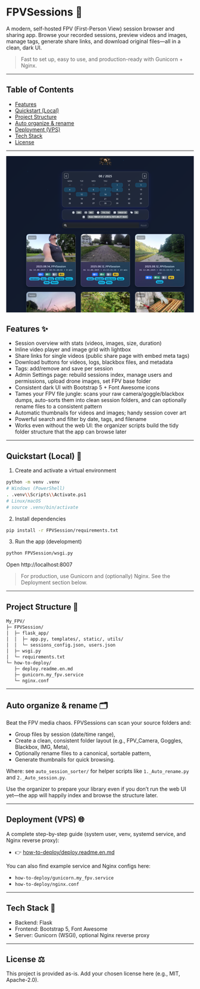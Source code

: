 # FPVSessions 🚀

A modern, self-hosted FPV (First-Person View) session browser and sharing app. Browse your recorded sessions, preview videos and images, manage tags, generate share links, and download original files—all in a clean, dark UI.

> Fast to set up, easy to use, and production-ready with Gunicorn + Nginx.

---

## Table of Contents

- [Features](#features-)
- [Quickstart (Local)](#quickstart-local-)
- [Project Structure](#project-structure-)
- [Auto organize & rename](#auto-organize--rename-)
- [Deployment (VPS)](#deployment-vps-)
- [Tech Stack](#tech-stack-)
- [License](#license)

---

![demo.preview.png](./demo.preview.png)



## Features ✨

- Session overview with stats (videos, images, size, duration)
- Inline video player and image grid with lightbox
- Share links for single videos (public share page with embed meta tags)
- Download buttons for videos, logs, blackbox files, and metadata
- Tags: add/remove and save per session
- Admin Settings page: rebuild sessions index, manage users and permissions, upload drone images, set FPV base folder
- Consistent dark UI with Bootstrap 5 + Font Awesome icons
- Tames your FPV file jungle: scans your raw camera/goggle/blackbox dumps, auto-sorts them into clean session folders, and can optionally rename files to a consistent pattern
- Automatic thumbnails for videos and images; handy session cover art
- Powerful search and filter by date, tags, and filename
- Works even without the web UI: the organizer scripts build the tidy folder structure that the app can browse later

---

## Quickstart (Local) 🧪

1) Create and activate a virtual environment

```bash
python -m venv .venv
# Windows (PowerShell)
. .venv\\Scripts\\Activate.ps1
# Linux/macOS
# source .venv/bin/activate
```

2) Install dependencies

```bash
pip install -r FPVSession/requirements.txt
```

3) Run the app (development)

```bash
python FPVSession/wsgi.py
```

Open http://localhost:8007

> For production, use Gunicorn and (optionally) Nginx. See the Deployment section below.

---

## Project Structure 📁

```
My_FPV/
├─ FPVSession/
│  ├─ flask_app/
│  │  ├─ app.py, templates/, static/, utils/
│  │  └─ sessions_config.json, users.json
│  ├─ wsgi.py
│  └─ requirements.txt
└─ how-to-deploy/
   ├─ deploy.readme.en.md
   ├─ gunicorn.my_fpv.service
   └─ nginx.conf
```

---

## Auto organize & rename 🗂️

Beat the FPV media chaos. FPVSessions can scan your source folders and:

- Group files by session (date/time range),
- Create a clean, consistent folder layout (e.g., FPV_Camera, Goggles, Blackbox, IMG, Meta),
- Optionally rename files to a canonical, sortable pattern,
- Generate thumbnails for quick browsing.

Where: see `auto_session_sorter/` for helper scripts like `1._Auto_rename.py` and `2._Auto_session.py`.

Use the organizer to prepare your library even if you don’t run the web UI yet—the app will happily index and browse the structure later.

---

## Deployment (VPS) 🌐

A complete step-by-step guide (system user, venv, systemd service, and Nginx reverse proxy):

- 👉 [how-to-deploy/deploy.readme.en.md](how-to-deploy/deploy.readme.en.md)

You can also find example service and Nginx configs here:

- `how-to-deploy/gunicorn.my_fpv.service`
- `how-to-deploy/nginx.conf`

---

## Tech Stack 🧰

- Backend: Flask
- Frontend: Bootstrap 5, Font Awesome
- Server: Gunicorn (WSGI), optional Nginx reverse proxy

---

## License ⚖️

This project is provided as-is. Add your chosen license here (e.g., MIT, Apache-2.0).

